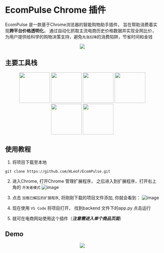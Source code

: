 # EcomPulse Chrome 插件

EcomPulse 是一款基于Chrome浏览器的智能购物助手插件， 旨在帮助消费着实现**跨平台价格透明化**。 通过自动化抓取主流电商历史价格数据并实现全网比价，为用户提供给科学的购物决策支持，避免`先涨后降`的消费陷阱，节省时间和金钱

<div align="center">
    <!-- dynamic typing effect 动态打字效果 -->
    <div>
        <a href="https://blog.sunguoqi.com/">
        <img src="https://readme-typing-svg.demolab.com?font=Fira+Code&pause=1000&width=435&lines=比价全网，智省每一分!&center=true&size=27" />
        </a>
    </div>
</div>


## 主要工具栈
<div align="center">
<img height="100" width="100" src="https://cdn.jsdelivr.net/gh/sun0225SUN/sun0225SUN/assets/images/html.webp">
<img height="100" width="100" src="https://cdn.jsdelivr.net/gh/sun0225SUN/sun0225SUN/assets/images/cssgif.webp">
<img height="100" width="100" src="https://cdn.jsdelivr.net/gh/sun0225SUN/sun0225SUN/assets/images/vscode.webp">
<img height="100" width="100" src="https://cdn.jsdelivr.net/gh/sun0225SUN/sun0225SUN/assets/images/python.webp">
<img height="100" width="100" src="https://cdn.jsdelivr.net/gh/sun0225SUN/sun0225SUN/assets/images/js.webp">
<img height="100" width="100" src="https://cdn.jsdelivr.net/gh/sun0225SUN/sun0225SUN/assets/images/github.webp">
</div>

## 使用教程

1. 将项目下载至本地
```bush
git clone https://github.com/HLeoF/EcomPulse.git
```
2. 进入Chrome, 打开Chrome 管理扩展程序， 之后进入到扩展程序，打开右上角的 `开发者模式`
![image](https://github.com/user-attachments/assets/cab0805f-12eb-4706-9f8c-08e3a4fcc70f)

3. 点击 `加载已解压的扩展程序`, 将刚刚下载的项目文件添加, 你就会看到：
![image](https://github.com/user-attachments/assets/b32e7d9e-f745-47c0-b794-0085566dcc27)

4. 现在使用 `VS Code` 将项目打开， 找到backend 文件下的app.py 点击运行
5. 就可在电商网站使用这个插件（***注意需进入单个商品页面***）




## Demo
<div align="center">
<img src="https://cdn.jsdelivr.net/gh/sun0225SUN/sun0225SUN/assets/images/icon.png" /></div>
</div>

